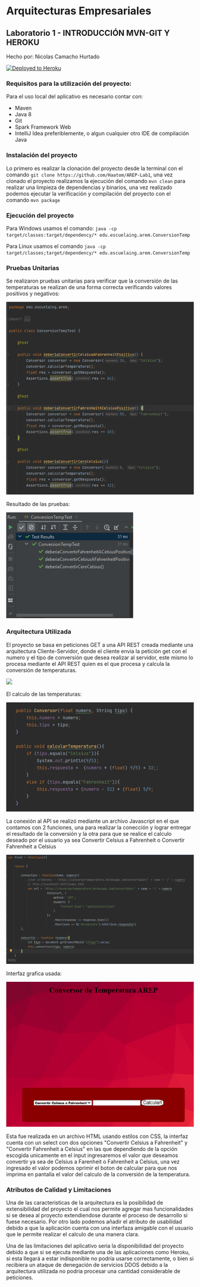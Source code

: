 # Arquitecturas Empresariales
## Laboratorio 1 - INTRODUCCIÓN MVN-GIT Y HEROKU
Hecho por: Nicolas Camacho Hurtado

[![Deployed to Heroku](https://www.herokucdn.com/deploy/button.png)](https://conversortemperatura.herokuapp.com/index.html)


### Requisitos para la utilización del proyecto:

Para el uso local del aplicativo es necesario contar con:

- Maven
- Java 8
- Git
- Spark Framework Web
- IntelliJ Idea preferiblemente, o algun cualquier otro IDE de compilación Java

### Instalación del proyecto

Lo primero es realizar la clonación del proyecto desde la terminal con el comando `git clone https://github.com/Haatom/AREP-Lab1`, una vez clonado el proyecto realizamos la ejecución del comando `mvn clean` para realizar una limpieza de dependencias y binarios, una vez realizado podemos ejecutar la verificación y compilación del proyecto con el comando `mvn package`

### Ejecución del proyecto

Para Windows usamos el comando: `java -cp target/classes:target/dependency/* edu.escuelaing.arem.ConversionTemp`

Para Linux usamos el comando `java -cp target/classes;target/dependency/* edu.escuelaing.arem.ConversionTemp`

### Pruebas Unitarias

Se realizaron pruebas unitarias para verificar que la conversión de las temperaturas se realizan de una forma correcta verificando valores positivos y negativos:

![](https://github.com/Haatom/AREP-Lab1/blob/master/img/pruebas.png)

Resultado de las pruebas:

![](https://github.com/Haatom/AREP-Lab1/blob/master/img/pruebasresultado.png)

### Arquitectura Utilizada

El proyecto se basa en peticiones GET a una API REST creada mediante una arquitectura Cliente-Servidor, donde el cliente envia la petición get con el numero y el tipo de conversión que desea realizar al servidor, este mismo lo procesa mediante el API REST quien es el que procesa y calcula la conversión de temperaturas.

![](img/https://github.com/Haatom/AREP-Lab1/blob/master/img/peticion.png)

El calculo de las temperaturas:

![](https://github.com/Haatom/AREP-Lab1/blob/master/img/calculo.png)

La conexión al API se realizó mediante un archivo Javascript en el que contamos con 2 funciones, una para realizar la conección y lograr entregar el resultado de la conversión y la otra para que se realice el calculo deseado por el usuario ya sea Convertir Celsius a Fahrenheit o Convertir Fahrenheit a Celsius

![](https://github.com/Haatom/AREP-Lab1/blob/master/img/javascript.png)

Interfaz grafica usada:

![](https://github.com/Haatom/AREP-Lab1/blob/master/img/browser.png)

Esta fue realizada en un archivo HTML usando estilos con CSS, la interfaz cuenta con un select con dos opciones "Convertir Celsius a Fahrenheit" y "Convertir Fahrenheit a Celsius" en las que dependiendo de la opción escogida unicamente en el input ingresaremos el valor que deseamos convertir ya sea de Celsius a Farenheit o Fahrenheit a Celsius, una vez ingresado el valor podemos oprimir el boton de calcular para que nos imprima en pantalla el valor del calculo de la conversión de la temperatura.

### Atributos de Calidad y Limitaciones

Una de las caracteristicas de la arquitectura es la posibilidad de extensibilidad del proyecto el cual nos permite agregar mas funcionalidades si se desea al proyecto extendiendose durante el proceso de desarrollo si fuese necesario. Por otro lado podemos añadir el atributo de usabilidad debido a que la aplicación cuenta con una interfaza amigable con el usuario que le permite realizar el calculo de una manera clara.

Una de las limitaciones del aplicativo seria la disponibilidad del proyecto debido a que si se ejecuta mediante una de las aplicaciones como Heroku, si esta llegará a estar indisponible no podría usarse correctamente, o bien si recibiera un ataque de denegación de servicios DDOS debido a la arquitectura utilizada no podria procesar una cantidad considerable de peticiones.



